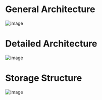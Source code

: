 # General Architecture

![image](https://github.com/user-attachments/assets/22b0883c-0474-42fb-9e7f-09ccc62379e7)

# Detailed Architecture

![image](https://github.com/user-attachments/assets/576c2b32-aafc-45f7-a45b-28a6122bd5e0)

# Storage Structure

![image](https://github.com/user-attachments/assets/89c2aa4f-47a4-415e-a252-19f46bd7f3ef)
